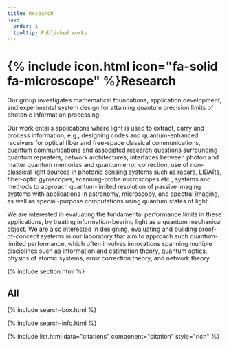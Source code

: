 ```yaml
---
title: Research
nav:
  order: 1
  tooltip: Published works
---
```


# {% include icon.html icon="fa-solid fa-microscope" %}Research

Our group investigates mathematical foundations, application development, and experimental system design for attaining quantum precision limits of photonic information processing.

Our work entails applications where light is used to extract, carry and process information, e.g., designing codes and quantum-enhanced receivers for optical fiber and free-space classical communications, quantum communications and associated research questions surrounding quantum repeaters, network architectures, interfaces between photon and matter quantum memories and quantum error correction, use of non-classical light sources in photonic sensing systems such as radars, LIDARs, fiber-optic gyroscopes, scanning-probe microscopes etc., systems and methods to approach quantum-limited resolution of passive imaging systems with applications in astronomy, microscopy, and spectral imaging, as well as special-purpose computations using quantum states of light.

We are interested in evaluating the fundamental performance limits in these applications, by treating information-bearing light as a quantum mechanical object. We are also interested in designing, evaluating and building proof-of-concept systems in our laboratory that aim to approach such quantum-limited performance, which often involves innovations spanning multiple disciplines such as information and estimation theory, quantum optics, physics of atomic systems, error correction theory, and network theory.

{% include section.html %}

<!-- ## Highlighted

{% include citation.html lookup="Open collaborative writing with Manubot" style="rich" %}

{% include section.html %} -->

## All

{% include search-box.html %}

{% include search-info.html %}

{% include list.html data="citations" component="citation" style="rich" %}
